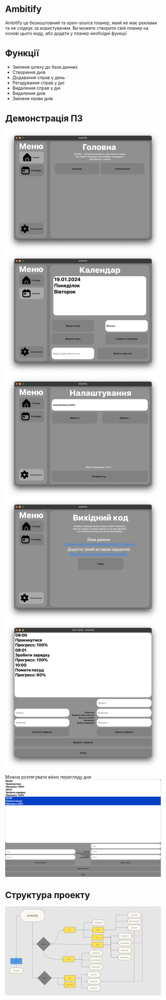 # Ambitify
Ambitify це безкоштовний та open-source планер, який не має реклами та не слідкує за користувачем. Ви можете створити свій планер на основі цього коду, або додати у планер необхідні функції

# Функції
- Зміненя шляху до бази данних
- Створення днів
- Додавання справ у день
- Регадування справ у дні
- Видалення справ у дні
- Видалення днів
- Зміненя назви днів

# Демонстрація ПЗ
<img src='photos/Main page.png'>
<img src='photos/Calendar.png'>
<img src='photos/Settings.png'>
<img src='photos/Source code.png'>
<img src='photos/Day edit.png'>

Можна розтягувати вікно перегляду дня
<img src='photos/Day edit fullscreen.png'>

# Структура проекту
<img src='photos/Structure.png'>
